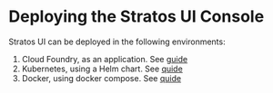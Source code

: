 # Deploying the Stratos UI Console

Stratos UI can be deployed in the following environments:

1. Cloud Foundry, as an application. See [guide](#cloud-foundry.md)
1. Kubernetes, using a Helm chart. See [quide](deploy/kubernetes/README.md)
1. Docker, using docker compose. See [quide](deploy/README.md)
